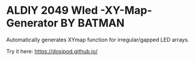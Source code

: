 # ALDIY 2049 Wled -XY-Map-Generator BY BATMAN
Automatically generates XYmap function for irregular/gapped LED arrays.

Try it here: https://dosipod.github.io/
